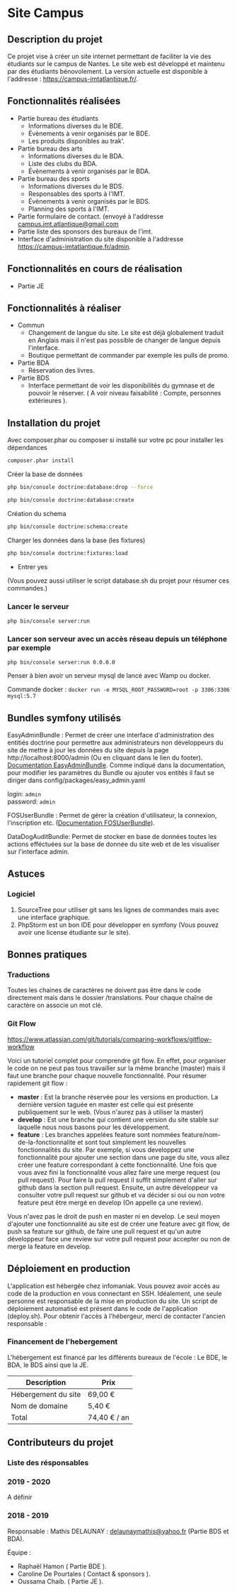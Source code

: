 

# Site Campus

## Description du projet 

Ce projet vise à créer un site internet permettant de faciliter la vie des étudiants sur le campus de Nantes. Le site web est développé et maintenu par des étudiants bénovolement. La version actuelle est disponible à l'addresse :  https://campus-imtatlantique.fr/. 

## Fonctionnalités réalisées 

* Partie bureau des étudiants 
	* Informations diverses du le BDE.
	* Évènements à venir organisés par le BDE. 
	* Les produits disponibles au trak'. 
* Partie bureau des arts 
	* Informations diverses du le BDA.
	* Liste des clubs du BDA. 
	* Évènements à venir organisés par le BDA.  
* Partie bureau des sports 
	* Informations diverses du le BDS.
	* Responsables des sports à l'IMT. 
	* Évènements à venir organisés par le BDS. 
	* Planning des sports à l'IMT. 
* Partie formulaire de contact. (envoyé à l'addresse campus.imt.atlantique@gmail.com
* Partie liste des sponsors des bureaux de l'imt. 
* Interface d'administration du site disponible à l'addresse https://campus-imtatlantique.fr/admin. 

 
## Fonctionnalités en cours de réalisation 

* Partie JE

## Fonctionnalités à réaliser 

* Commun
	* Changement de langue du site. Le site est déjà globalement traduit en Anglais mais il n'est pas possible de changer de langue depuis l'interface.  
	* Boutique permettant de commander par exemple les pulls de promo. 
* Partie BDA
	* Réservation des livres. 
* Partie BDS 
	*  Interface permettant de voir les disponibilités du gymnase et de pouvoir le réserver. ( A voir niveau faisabilité : Compte, personnes extérieures ). 

## Installation du projet 

Avec composer.phar ou composer si installé sur votre pc pour installer les dépendances 

```bash
composer.phar install
```

Créer la base de données

```bash
php bin/console doctrine:database:drop --force
```


```bash
php bin/console doctrine:database:create
```

Création du schema
```bash
php bin/console doctrine:schema:create
```

Charger les données dans la base (les fixtures)


```bash
php bin/console doctrine:fixtures:load
``` 
- Entrer yes

(Vous pouvez aussi utiliser le script database.sh du projet pour résumer ces commandes.)

### Lancer le serveur

`php bin/console server:run`

### Lancer son serveur avec un accès réseau depuis un téléphone par exemple 

`php bin/console server:run 0.0.0.0`

Penser à bien avoir un serveur mysql de lancé avec Wamp ou docker.

Commande docker : `docker run -e MYSQL_ROOT_PASSWORD=root -p 3306:3306 mysql:5.7`

## Bundles symfony utilisés
 
EasyAdminBundle : Permet de créer une interface d'administration des entitiés doctrine pour permettre aux administrateurs non développeurs du site de mettre à jour les données du site depuis la page http://localhost:8000/admin (Ou en cliquant dans le lien du footer). 
[Documentation EasyAdminBundle](https://symfony.com/doc/master/bundles/EasyAdminBundle/index.html).
Comme indiqué dans la documentation, pour modifier les paramètres du Bundle ou ajouter vos entités il faut se diriger dans config/packages/easy_admin.yaml

login:    `admin`<br />
password: `admin`

FOSUserBundle : Permet de gérer la création d'utilisateur, la connexion, l'inscription etc. ([Documentation FOSUserBundle](https://symfony.com/doc/current/bundles/FOSUserBundle/index.html)).

DataDogAuditBundle: Permet de stocker en base de données toutes les actions efféctuées sur la base de donnée du site web et de les visualiser sur l'interface admin. 


## Astuces 

### Logiciel 

1) SourceTree pour utiliser git sans les lignes de commandes mais avec une interface graphique. 
1) PhpStorm est un bon IDE pour développer en symfony (Vous pouvez avoir une license étudiante sur le site).  

## Bonnes pratiques

### Traductions 

Toutes les chaines de caractères ne doivent pas être dans le code directement mais dans 
le dossier /translations. Pour chaque chaîne de caractère on associe un mot clé. 

### Git Flow 

https://www.atlassian.com/git/tutorials/comparing-workflows/gitflow-workflow 

Voici un tutoriel complet pour comprendre git flow. En effet, pour organiser le code 
on ne peut pas tous travailler sur la même branche (master) mais il faut une branche pour chaque nouvelle 
fonctionnalité. Pour résumer rapidement git flow :
 
- **master** : Est la branche réservée pour les versions en production. La dernière version taguée en master est celle qui
est présente publiquement sur le web. (Vous n'aurez pas à utiliser la master)
- **develop** : Est une branche qui contient une version du site stable sur laquelle nous nous basons pour les développement. 
- **feature** : Les branches appelées feature sont nommées feature/nom-de-la-fonctionnalite et sont tout simplement les nouvelles 
fonctionnalités du site. Par exemple, si vous developpez une fonctionnalité pour ajouter une section dans une page du site, vous allez créer 
une feature correspondant à cette fonctionnalité. Une fois que vous avez fini la fonctionnalité vous allez faire une merge request (ou pull request). 
Pour faire la pull request il suffit simplement d'aller sur github dans la section pull request. 
Ensuite, un autre développeur va consulter votre pull request sur github et va décider si oui ou non votre feature peut être mergé en develop (On appelle ça une review).

Vous n'avez pas le droit de push en master ni en develop. Le seul moyen d'ajouter une fonctionnalité au site est de créer une feature avec git flow, de push sa feature sur 
github, de faire une pull request et qu'un autre développeur face une review sur votre pull request pour accepter ou non de merge la feature en develop. 

## Déploiement en production 

L'application est hébergée chez infomaniak. Vous pouvez avoir accès au code de la production en vous connectant en SSH. Idéalement, une seule personne est responsable de la mise en production du site. Un script de déploiement automatisé est présent dans le code de l'application (deploy.sh). Pour obtenir l'accès à l'hébergeur, merci de contacter l'ancien responsable : 

### Financement de l'hebergement 

L'hébergement est financé par les différents bureaux de l'école : Le BDE, le BDA, le BDS ainsi que la JE. 

| Description | Prix |
| ----------- | ----------- |
| Hébergement du site | 69,00 € |
| Nom de domaine | 5,40 € | 
| Total | 74,40 € / an|

## Contributeurs du projet 


### Liste des résponsables 

### 2019 - 2020

A définir 

### 2018 - 2019

Responsable : Mathis DELAUNAY : delaunaymathis@yahoo.fr (Partie BDS et BDA). 

Équipe : 

- Raphaël Hamon ( Partie BDE ).
- Caroline De Pourtales ( Contact & sponsors ).
- Oussama Chaib. ( Partie JE ).
	


